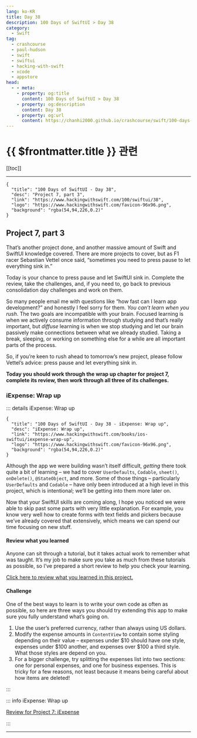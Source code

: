 ```yaml
---
lang: ko-KR
title: Day 38
description: 100 Days of SwiftUI > Day 38
category:
  - Swift
tag: 
  - crashcourse
  - paul-hudson
  - swift
  - swiftui
  - hacking-with-swift
  - xcode
  - appstore
head:
  - - meta:
    - property: og:title
      content: 100 Days of SwiftUI > Day 38
    - property: og:description
      content: Day 38
    - property: og:url
      content: https://chanhi2000.github.io/crashcourse/swift/100-days-of-swiftui/38.html
---
```


# {{ $frontmatter.title }} 관련

[[toc]]

---

```component VPCard
{
  "title": "100 Days of SwiftUI - Day 38",
  "desc": "Project 7, part 3",
  "link": "https://www.hackingwithswift.com/100/swiftui/38",
  "logo": "https://www.hackingwithswift.com/favicon-96x96.png",
  "background": "rgba(54,94,226,0.2)"
}
```

## Project 7, part 3

That’s another project done, and another massive amount of Swift and SwiftUI knowledge covered. There are more projects to cover, but as F1 racer Sebastian Vettel once said, “sometimes you need to press pause to let everything sink in.”

Today is your chance to press pause and let SwiftUI sink in. Complete the review, take the challenges, and, if you need to, go back to previous consolidation day challenges and work on them.

So many people email me with questions like “how fast can I learn app development?” and honestly I feel sorry for them. _You can’t learn when you rush_. The two goals are incompatible with your brain. Focused learning is when we actively consume information through studying and that’s really important, but _diffuse_ learning is when we stop studying and let our brain passively make connections between what we already studied. Taking a break, sleeping, or working on something else for a while are all important parts of the process.

So, if you’re keen to rush ahead to tomorrow’s new project, please follow Vettel’s advice: press pause and let everything sink in.

__Today you should work through the wrap up chapter for project 7, complete its review, then work through all three of its challenges.__

### iExpense: Wrap up

::: details iExpense: Wrap up

```component VPCard
{
  "title": "100 Days of SwiftUI - Day 38 - iExpense: Wrap up",
  "desc": "iExpense: Wrap up",
  "link": "https://www.hackingwithswift.com/books/ios-swiftui/iexpense-wrap-up",
  "logo": "https://www.hackingwithswift.com/favicon-96x96.png",
  "background": "rgba(54,94,226,0.2)"
}
```

Although the app we were building wasn’t itself difficult, _getting_ there took quite a bit of learning – we had to cover `UserDefaults`, `Codable`, `sheet()`, `onDelete()`, `@StateObject`, and more. Some of those things – particularly `UserDefaults` and `Codable` – have only been introduced at a high level in this project, which is intentional; we’ll be getting into them more later on.

Now that your SwiftUI skills are coming along, I hope you noticed we were able to skip past some parts with very little explanation. For example, you know very well how to create forms with text fields and pickers because we’ve already covered that extensively, which means we can spend our time focusing on new stuff.

#### Review what you learned

Anyone can sit through a tutorial, but it takes actual work to remember what was taught. It’s my job to make sure you take as much from these tutorials as possible, so I’ve prepared a short review to help you check your learning.

[Click here to review what you learned in this project.][iexpense]

#### Challenge

One of the best ways to learn is to write your own code as often as possible, so here are three ways you should try extending this app to make sure you fully understand what’s going on.

1. Use the user’s preferred currency, rather than always using US dollars.
2. Modify the expense amounts in `ContentView` to contain some styling depending on their value – expenses under $10 should have one style, expenses under $100 another, and expenses over $100 a third style. What those styles are depend on you.
3. For a bigger challenge, try splitting the expenses list into two sections: one for personal expenses, and one for business expenses. This is tricky for a few reasons, not least because it means being careful about how items are deleted!

:::

::: info iExpense: Wrap up

[Review for Project 7: iExpense][iexpense]

:::

---

<TagLinks />

[iexpense]: https://www.hackingwithswift.com/review/ios-swiftui/iexpense